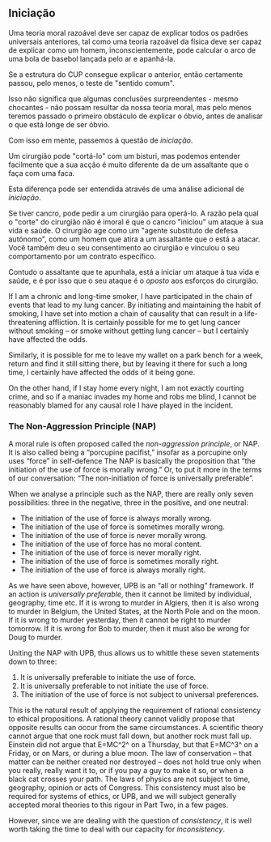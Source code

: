 ## Iniciação

Uma teoria moral razoável deve ser capaz de explicar todos os padrões universais anteriores, tal como uma teoria razoável da física deve ser capaz de explicar como um homem, inconscientemente, pode calcular o arco de uma bola de basebol lançada pelo ar e apanhá-la.

Se a estrutura do CUP consegue explicar o anterior, então certamente passou, pelo menos, o teste de "sentido comum".

Isso não significa que algumas conclusões surpreendentes - mesmo chocantes - não possam resultar da nossa teoria moral, mas pelo menos teremos passado o primeiro obstáculo de explicar o óbvio, antes de analisar o que está longe de ser óbvio.

Com isso em mente, passemos à questão de *iniciação*.

Um cirurgião pode "cortá-lo" com um bisturi, mas podemos entender facilmente que a sua acção é muito diferente da de um assaltante que o faça com uma faca.

Esta diferença pode ser entendida através de uma análise adicional de *iniciação*.

Se tiver cancro, pode pedir a um cirurgião para operá-lo. A razão pela qual o "corte" do cirurgião não é imoral é que o cancro "iniciou" um ataque à sua vida e saúde. O cirurgião age como um "agente substituto de defesa autónomo", como um homem que atira a um assaltante que o está a atacar. Você também deu o seu consentimento ao cirurgião e vinculou o seu comportamento por um contrato específico.

Contudo o assaltante que te apunhala, está a iniciar um ataque à tua vida e saúde, e é por isso que o seu ataque é o *oposto* aos esforços do cirurgião.

If I am a chronic and long-time smoker, I have participated in the chain of events that lead to my lung cancer. By initiating and maintaining the habit of smoking, I have set into motion a chain of causality that can result in a life-threatening affliction. It is certainly possible for me to get lung cancer without smoking – or smoke without getting lung cancer – but I certainly have affected the odds.

Similarly, it is possible for me to leave my wallet on a park bench for a week, return and find it still sitting there, but by leaving it there for such a long time, I certainly have affected the odds of it being gone.

On the other hand, if I stay home every night, I am not exactly courting crime, and so if a maniac invades my home and robs me blind, I cannot be reasonably blamed for any causal role I have played in the incident.

### The Non-Aggression Principle (NAP)

A moral rule is often proposed called the *non-aggression principle*, or NAP. It is also called being a “porcupine pacifist,” insofar as a porcupine only uses “force” in self-defence The NAP is basically the proposition that “the initiation of the use of force is morally wrong.” Or, to put it more in the terms of our conversation: “The non-initiation of force is universally preferable”.

When we analyse a principle such as the NAP, there are really only seven possibilities: three in the negative, three in the positive, and one neutral:

- The initiation of the use of force is always morally wrong.
- The initiation of the use of force is sometimes morally wrong.
- The initiation of the use of force is never morally wrong.
- The initiation of the use of force has no moral content.
- The initiation of the use of force is never morally right.
- The initiation of the use of force is sometimes morally right.
- The initiation of the use of force is always morally right.

As we have seen above, however, UPB is an “all or nothing” framework. If an action is *universally preferable*, then it cannot be limited by individual, geography, time etc. If it is wrong to murder in Algiers, then it is also wrong to murder in Belgium, the United States, at the North Pole and on the moon. If it is wrong to murder yesterday, then it cannot be right to murder tomorrow. If it is wrong for Bob to murder, then it must also be wrong for Doug to murder.

Uniting the NAP with UPB, thus allows us to whittle these seven statements down to three:

1. It is universally preferable to initiate the use of force.
2. It is universally preferable to not initiate the use of force.
3. The initiation of the use of force is not subject to universal preferences.

This is the natural result of applying the requirement of rational consistency to ethical propositions. A rational theory cannot validly propose that opposite results can occur from the same circumstances. A scientific theory cannot argue that one rock must fall down, but another rock must fall up. Einstein did not argue that E=MC^2^ on a Thursday, but that E=MC^3^ on a Friday, or on Mars, or during a blue moon. The law of conservation – that matter can be neither created nor destroyed – does not hold true only when you really, really want it to, or if you pay a guy to make it so, or when a black cat crosses your path. The laws of physics are not subject to time, geography, opinion or acts of Congress. This consistency must also be required for systems of ethics, or UPB, and we will subject generally accepted moral theories to this rigour in Part Two, in a few pages.

However, since we are dealing with the question of *consistency*, it is well worth taking the time to deal with our capacity for *inconsistency*.